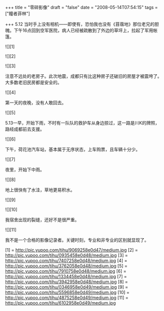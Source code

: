 +++
title = "零碎影像"
draft = "false"
date = "2008-05-14T07:54:15"
tags = ["瞳者菲林"]



+++
5.12 当时手上没有相机——即使有，恐怕我也没有《苜蓿地》那位老兄的胆魄。下午16点回到空军医院，病人已经被疏散到了外边的草坪上，拉起了军用帐篷。
  
![][1]
  
![][2]
  
![][3]
  
注意不远处的老房子。此次地震，成都只有比这种房子还破旧的房屋才被震垮了。大多数老旧民房都是安全的。
  
![][4]
  
第一天的夜晚，没有人敢回去。
  
![][5]
  
5.13一早，开始下雨，不时有一队队的救护车从身边掠过，这一路是川K的牌照，路经成都前去支援。
  
![][6]
  
下午，荷花池汽车站，基本属于无序状态，上车购票，且车辆十分少。
  
![][7]
  
夜里，开始下中雨。
  
![][8]
  
地上很快有了水洼，草地更易积水。
  
![][9]
  
![][10]
  
我宿舍出现的裂缝，还好不是很严重。
  
![][11]
  
我不是一个合格的影像记录者。关键时刻，专业和非专业的区别就显现了。

 [1] = http://pic.yupoo.com/tihu/9069258e0d47/medium.jpg
 [2] = http://pic.yupoo.com/tihu/0935458e0d48/medium.jpg
 [3] = http://pic.yupoo.com/tihu/7407258e0d48/medium.jpg
 [4] = http://pic.yupoo.com/tihu/3762058e0d48/medium.jpg
 [5] = http://pic.yupoo.com/tihu/7910758e0d48/medium.jpg
 [6] = http://pic.yupoo.com/tihu/1334458e0d48/medium.jpg
 [7] = http://pic.yupoo.com/tihu/3942958e0d48/medium.jpg
 [8] = http://pic.yupoo.com/tihu/0346958e0d49/medium.jpg
 [9] = http://pic.yupoo.com/tihu/5596858e0d49/medium.jpg
 [10] = http://pic.yupoo.com/tihu/4875258e0d49/medium.jpg
 [11] = http://pic.yupoo.com/tihu/6102958e0d49/medium.jpg